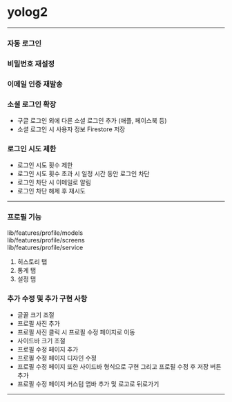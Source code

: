 # yolog2

---
### 자동 로그인 </br>

### 비밀번호 재설정 </br>

### 이메일 인증 재발송 </br>

### 소셜 로그인 확장 </br>  
-	구글 로그인 외에 다른 소셜 로그인 추가 (애플, 페이스북 등) </br>
-	소셜 로그인 시 사용자 정보 Firestore 저장 </br>
	

### 로그인 시도 제한 </br>
-	로그인 시도 횟수 제한
-  로그인 시도 횟수 초과 시 일정 시간 동안 로그인 차단 </br>
-	로그인 차단 시 이메일로 알림 </br>
-	로그인 차단 해제 후 재시도 </br>

---

### 프로필 기능 </br>
lib/features/profile/models </br>
lib/features/profile/screens </br>
lib/features/profile/service </br>


1. 히스토리 탭 </br>    
2. 통계 탭 </br>
3. 설정 탭 </br>

### 추가 수정 및 추가 구현 사항
- 글꼴 크기 조절
- 프로필 사진 추가
- 프로필 사진 클릭 시 프로필 수정 페이지로 이동
- 사이드바 크기 조절
- 프로필 수정 페이지 추가
- 프로필 수정 페이지 디자인 수정
- 프로필 수정 페이지 또한 사이드바 형식으로 구현 그리고 프로필 수정 후 저장 버튼 추가
- 프로필 수정 페이지 커스텀 앱바 추가 및 로고로 뒤로가기

---

